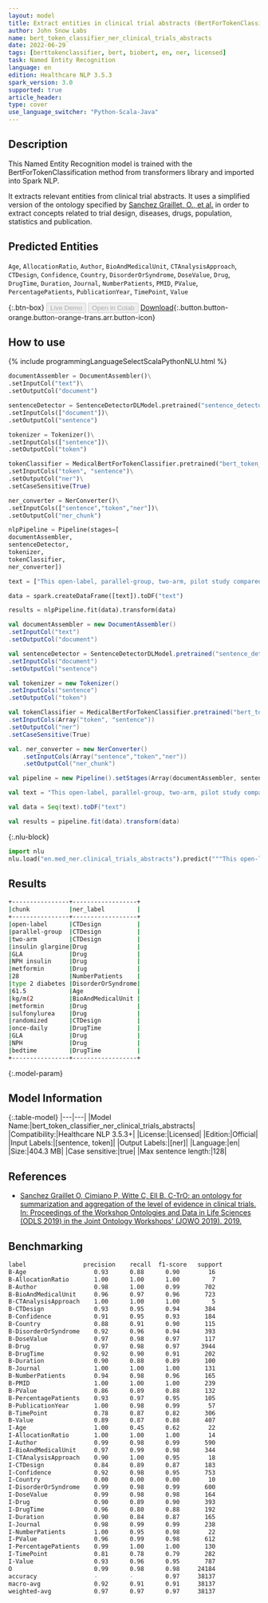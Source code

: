 ```yaml
---
layout: model
title: Extract entities in clinical trial abstracts (BertForTokenClassification)
author: John Snow Labs
name: bert_token_classifier_ner_clinical_trials_abstracts
date: 2022-06-29
tags: [berttokenclassifier, bert, biobert, en, ner, licensed]
task: Named Entity Recognition
language: en
edition: Healthcare NLP 3.5.3
spark_version: 3.0
supported: true
article_header:
type: cover
use_language_switcher: "Python-Scala-Java"
---
```


## Description

This Named Entity Recognition model is trained with the BertForTokenClassification method from transformers library and imported into Spark NLP.

It extracts relevant entities from clinical trial abstracts. It uses a simplified version of the ontology specified by [Sanchez Graillet, O., et al.](https://pub.uni-bielefeld.de/record/2939477) in order to extract concepts related to trial design, diseases, drugs, population, statistics and publication.

## Predicted Entities

`Age`, `AllocationRatio`, `Author`, `BioAndMedicalUnit`, `CTAnalysisApproach`, `CTDesign`, `Confidence`, `Country`, `DisorderOrSyndrome`, `DoseValue`, `Drug`, `DrugTime`, `Duration`, `Journal`, `NumberPatients`, `PMID`, `PValue`, `PercentagePatients`, `PublicationYear`, `TimePoint`, `Value`

{:.btn-box}
<button class="button button-orange" disabled>Live Demo</button>
<button class="button button-orange" disabled>Open in Colab</button>
[Download](https://s3.amazonaws.com/auxdata.johnsnowlabs.com/clinical/models/bert_token_classifier_ner_clinical_trials_abstracts_en_3.5.3_3.0_1656475829985.zip){:.button.button-orange.button-orange-trans.arr.button-icon}

## How to use



<div class="tabs-box" markdown="1">
{% include programmingLanguageSelectScalaPythonNLU.html %}

```python
documentAssembler = DocumentAssembler()\
.setInputCol("text")\
.setOutputCol("document")

sentenceDetector = SentenceDetectorDLModel.pretrained("sentence_detector_dl_healthcare", "en", "clinical/models")\
.setInputCols(["document"])\
.setOutputCol("sentence")

tokenizer = Tokenizer()\
.setInputCols(["sentence"])\
.setOutputCol("token")

tokenClassifier = MedicalBertForTokenClassifier.pretrained("bert_token_classifier_ner_clinical_trials_abstracts", "en", "clinical/models")\
.setInputCols("token", "sentence")\
.setOutputCol("ner")\
.setCaseSensitive(True)

ner_converter = NerConverter()\
.setInputCols(["sentence","token","ner"])\
.setOutputCol("ner_chunk")

nlpPipeline = Pipeline(stages=[
documentAssembler,
sentenceDetector,
tokenizer,
tokenClassifier,
ner_converter])

text = ["This open-label, parallel-group, two-arm, pilot study compared the beta-cell protective effect of adding insulin glargine (GLA) vs. NPH insulin to ongoing metformin. Overall, 28 insulin-naive type 2 diabetes subjects (mean +/- SD age, 61.5 +/- 6.7 years; BMI, 30.7 +/- 4.3 kg/m(2)) treated with metformin and sulfonylurea were randomized to add once-daily GLA or NPH at bedtime."]

data = spark.createDataFrame([text]).toDF("text")

results = nlpPipeline.fit(data).transform(data)
```
```scala
val documentAssembler = new DocumentAssembler()
.setInputCol("text")
.setOutputCol("document")

val sentenceDetector = SentenceDetectorDLModel.pretrained("sentence_detector_dl_healthcare", "en", "clinical/models")
.setInputCols("document")
.setOutputCol("sentence")

val tokenizer = new Tokenizer()
.setInputCols("sentence")
.setOutputCol("token")

val tokenClassifier = MedicalBertForTokenClassifier.pretrained("bert_token_classifier_ner_clinical_trials_abstracts", "en", "clinical/models")
.setInputCols(Array("token", "sentence"))
.setOutputCol("ner")
.setCaseSensitive(True)

val. ner_converter = new NerConverter()
	.setInputCols(Array("sentence","token","ner"))
	.setOutputCol("ner_chunk")

val pipeline = new Pipeline().setStages(Array(documentAssembler, sentenceDetector, tokenizer, tokenClassifier, ner_converter))

val text = "This open-label, parallel-group, two-arm, pilot study compared the beta-cell protective effect of adding insulin glargine (GLA) vs. NPH insulin to ongoing metformin. Overall, 28 insulin-naive type 2 diabetes subjects (mean +/- SD age, 61.5 +/- 6.7 years; BMI, 30.7 +/- 4.3 kg/m(2)) treated with metformin and sulfonylurea were randomized to add once-daily GLA or NPH at bedtime."

val data = Seq(text).toDF("text")

val results = pipeline.fit(data).transform(data)
```


{:.nlu-block}
```python
import nlu
nlu.load("en.med_ner.clinical_trials_abstracts").predict("""This open-label, parallel-group, two-arm, pilot study compared the beta-cell protective effect of adding insulin glargine (GLA) vs. NPH insulin to ongoing metformin. Overall, 28 insulin-naive type 2 diabetes subjects (mean +/- SD age, 61.5 +/- 6.7 years; BMI, 30.7 +/- 4.3 kg/m(2)) treated with metformin and sulfonylurea were randomized to add once-daily GLA or NPH at bedtime.""")
```

</div>

## Results

```bash
+----------------+------------------+
|chunk           |ner_label         |
+----------------+------------------+
|open-label      |CTDesign          |
|parallel-group  |CTDesign          |
|two-arm         |CTDesign          |
|insulin glargine|Drug              |
|GLA             |Drug              |
|NPH insulin     |Drug              |
|metformin       |Drug              |
|28              |NumberPatients    |
|type 2 diabetes |DisorderOrSyndrome|
|61.5            |Age               |
|kg/m(2          |BioAndMedicalUnit |
|metformin       |Drug              |
|sulfonylurea    |Drug              |
|randomized      |CTDesign          |
|once-daily      |DrugTime          |
|GLA             |Drug              |
|NPH             |Drug              |
|bedtime         |DrugTime          |
+----------------+------------------+
```

{:.model-param}
## Model Information

{:.table-model}
|---|---|
|Model Name:|bert_token_classifier_ner_clinical_trials_abstracts|
|Compatibility:|Healthcare NLP 3.5.3+|
|License:|Licensed|
|Edition:|Official|
|Input Labels:|[sentence, token]|
|Output Labels:|[ner]|
|Language:|en|
|Size:|404.3 MB|
|Case sensitive:|true|
|Max sentence length:|128|

## References

- [Sanchez Graillet O, Cimiano P, Witte C, Ell B. C-TrO: an ontology for summarization and aggregation of the level of evidence in clinical trials. In: Proceedings of the Workshop Ontologies and Data in Life Sciences (ODLS 2019) in the Joint Ontology Workshops' (JOWO 2019). 2019.](https://pub.uni-bielefeld.de/record/2939477)

## Benchmarking

```bash
label 				 precision    recall  f1-score   support
B-Age       			0.93      0.88      0.90        16
B-AllocationRatio       1.00      1.00      1.00         7
B-Author       			0.98      1.00      0.99       702
B-BioAndMedicalUnit     0.96      0.97      0.96       723
B-CTAnalysisApproach    1.00      1.00      1.00         5
B-CTDesign       		0.93      0.95      0.94       384
B-Confidence       		0.91      0.95      0.93       184
B-Country       		0.88      0.91      0.90       115
B-DisorderOrSyndrome   	0.92      0.96      0.94       393
B-DoseValue       		0.97      0.98      0.97       117
B-Drug       			0.97      0.98      0.97      3944
B-DrugTime      		0.92      0.90      0.91       202
B-Duration      		0.90      0.88      0.89       100
B-Journal       		1.00      1.00      1.00       131
B-NumberPatients       	0.94      0.98      0.96       165
B-PMID       			1.00      1.00      1.00       239
B-PValue       			0.86      0.89      0.88       132
B-PercentagePatients	0.93      0.97      0.95       105
B-PublicationYear       1.00      0.98      0.99        57
B-TimePoint       		0.78      0.87      0.82       306
B-Value       			0.89      0.87      0.88       407
I-Age       			1.00      0.45      0.62        22
I-AllocationRatio       1.00      1.00      1.00        14
I-Author       			0.99      0.98      0.99       590
I-BioAndMedicalUnit		0.97      0.99      0.98       344
I-CTAnalysisApproach	0.90      1.00      0.95        18
I-CTDesign       		0.84      0.89      0.87       183
I-Confidence       		0.92      0.98      0.95       753
I-Country       		0.00      0.00      0.00        10
I-DisorderOrSyndrome	0.99      0.98      0.99       600
I-DoseValue				0.99      0.98      0.98       164
I-Drug					0.90      0.89      0.90       393
I-DrugTime				0.96      0.80      0.88       192
I-Duration				0.90      0.84      0.87       165
I-Journal       		0.98      0.99      0.99       238
I-NumberPatients        1.00      0.95      0.98        22
I-PValue       			0.96      0.99      0.98       612
I-PercentagePatients	0.99      1.00      1.00       130
I-TimePoint       		0.81      0.78      0.79       282
I-Value       			0.93      0.96      0.95       787
O       				0.99      0.98      0.98     24184
accuracy          		-         -      	0.97     38137
macro-avg       		0.92      0.91      0.91     38137
weighted-avg       		0.97      0.97      0.97     38137
```
